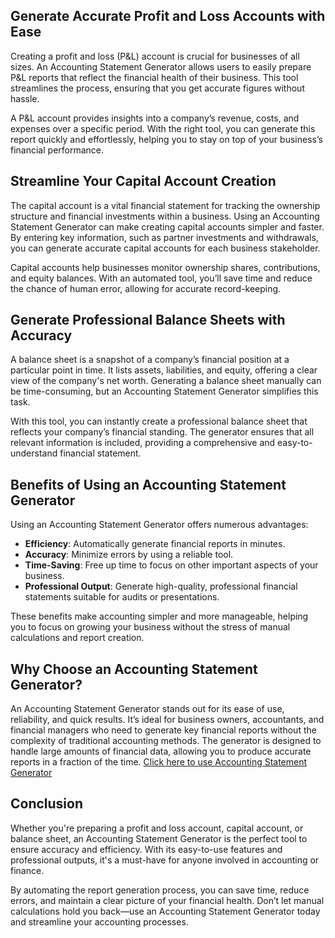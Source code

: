 ## **Generate Accurate Profit and Loss Accounts with Ease**

Creating a profit and loss (P&L) account is crucial for businesses of all sizes. An Accounting Statement Generator allows users to easily prepare P&L reports that reflect the financial health of their business. This tool streamlines the process, ensuring that you get accurate figures without hassle.

A P&L account provides insights into a company’s revenue, costs, and expenses over a specific period. With the right tool, you can generate this report quickly and effortlessly, helping you to stay on top of your business’s financial performance.

## **Streamline Your Capital Account Creation**

The capital account is a vital financial statement for tracking the ownership structure and financial investments within a business. Using an Accounting Statement Generator can make creating capital accounts simpler and faster. By entering key information, such as partner investments and withdrawals, you can generate accurate capital accounts for each business stakeholder.

Capital accounts help businesses monitor ownership shares, contributions, and equity balances. With an automated tool, you’ll save time and reduce the chance of human error, allowing for accurate record-keeping.

## **Generate Professional Balance Sheets with Accuracy**

A balance sheet is a snapshot of a company’s financial position at a particular point in time. It lists assets, liabilities, and equity, offering a clear view of the company's net worth. Generating a balance sheet manually can be time-consuming, but an Accounting Statement Generator simplifies this task.

With this tool, you can instantly create a professional balance sheet that reflects your company’s financial standing. The generator ensures that all relevant information is included, providing a comprehensive and easy-to-understand financial statement.

## **Benefits of Using an Accounting Statement Generator**

Using an Accounting Statement Generator offers numerous advantages:

- **Efficiency**: Automatically generate financial reports in minutes.
- **Accuracy**: Minimize errors by using a reliable tool.
- **Time-Saving**: Free up time to focus on other important aspects of your business.
- **Professional Output**: Generate high-quality, professional financial statements suitable for audits or presentations.

These benefits make accounting simpler and more manageable, helping you to focus on growing your business without the stress of manual calculations and report creation.

## **Why Choose an Accounting Statement Generator?**

An Accounting Statement Generator stands out for its ease of use, reliability, and quick results. It’s ideal for business owners, accountants, and financial managers who need to generate key financial reports without the complexity of traditional accounting methods. The generator is designed to handle large amounts of financial data, allowing you to produce accurate reports in a fraction of the time.
[Click here to use Accounting Statement Generator](https://www.fininformatory.in/2025/01/accounting-statement-generator-profit-loss-account-capital-account-balance-sheet.html)

## **Conclusion**

Whether you're preparing a profit and loss account, capital account, or balance sheet, an Accounting Statement Generator is the perfect tool to ensure accuracy and efficiency. With its easy-to-use features and professional outputs, it's a must-have for anyone involved in accounting or finance.

By automating the report generation process, you can save time, reduce errors, and maintain a clear picture of your financial health. Don’t let manual calculations hold you back—use an Accounting Statement Generator today and streamline your accounting processes.
